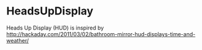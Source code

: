 HeadsUpDisplay
==============

Heads Up Display (HUD) is inspired by http://hackaday.com/2011/03/02/bathroom-mirror-hud-displays-time-and-weather/
